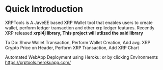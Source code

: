 # Quick Introduction

XRPTools is A JaveEE based XRP Wallet tool that enables users to create wallet, perform ledger transaction and other xrp ledger features. Recently XRP released
**xrpl4j library, This project will utlized the said library**


To Do: Show Wallet Transaction, Perform Wallet Creation, Add avg. XRP Crypto Price on Header, Perform XRP Transaction, Add XRP Chart

Automated WebApp Deployment using Heroku: or by clicking Environments
https://xrptools.herokuapp.com/
